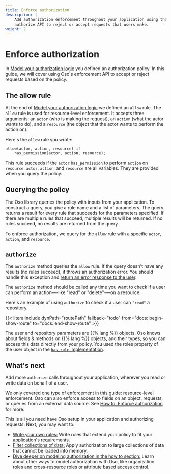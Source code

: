 ```yaml
---
title: Enforce authorization
description: |
    Add authorization enforcement throughout your application using the
    authorize API to reject or accept requests that users make.
weight: 2
---
```


# Enforce authorization

In [Model your authorization logic](model) you defined an authorization
policy. In this guide, we will cover using Oso's enforcement API to
accept or reject requests based on the policy.

## The allow rule

At the end of [Model your authorization logic](model) we defined an `allow`
rule. The `allow` rule is used for resource-level enforcement. It
accepts three arguments: an `actor` (who is making the request), an
`action` (what the actor wants to do), and a `resource` (the object that the
actor wants to perform the action on).

Here's the `allow` rule you wrote:

```polar
allow(actor, action, resource) if
	has_permission(actor, action, resource);
```

This rule succeeds if the `actor` `has_permission` to perform `action` on
`resource`. `actor`, `action`, and `resource` are all variables. They
are provided when you query the policy.

## Querying the policy

The Oso library queries the policy with inputs from your application. To
construct a query, you give a rule name and a list of parameters. The
query returns a result for every rule that succeeds for the parameters
specified. If there are multiple rules that succeed, multiple results
will be returned. If no rules succeed, no results are returned from the
query.

To enforce authorization, we query for the `allow` rule with a specific `actor`,
`action`, and `resource`.

## `authorize`

The `authorize` method queries the `allow` rule. If the query doesn't have any
results (no rules succeed), it throws an authorization error. You should handle
this exception and [return an error response to the
user](guides/enforcement/resource#authorization-failure).

The `authorize` method should be called any time you want to check if a user can
perform an action—-like "read" or "delete"-—on a resource.

Here's an example of using `authorize` to check if a user can `"read"` a
repository.

{{< literalInclude
    dynPath="routePath"
    fallback="todo"
    from="docs: begin-show-route"
    to="docs: end-show-route"
    >}}

The user and repository parameters are {{% lang %}} objects. Oso knows about
fields & methods on {{% lang %}} objects, and their types, so you can access
this data directly from your policy. You used the roles property of the user
object in the [`has_role` implementation](model#give-your-users-roles).

## What's next

Add more `authorize` calls throughout your application, wherever you
read or write data on behalf of a user.

We only covered one type of enforcement in this guide: resource-level
enforcement. Oso can also enforce access to fields on an object, requests, or
queries from an external data source. See [How to: Enforce
authorization](guides/enforcement) for more.

This is all you need have Oso setup in your application and authorizing requests. Next, you may want to:

- [Write your own rules:](write-rules) Write rules that extend your policy to
  fit your application's requirements.
- [Filter collections of data:](filter-data) Apply authorization to large
  collections of data that cannot be loaded into memory.
- [Dive deeper on modeling authorization in the how to section:](/guides) Learn
  about other ways to model authorization with Oso, like organization roles and
  cross-resource roles or attribute based access control.
